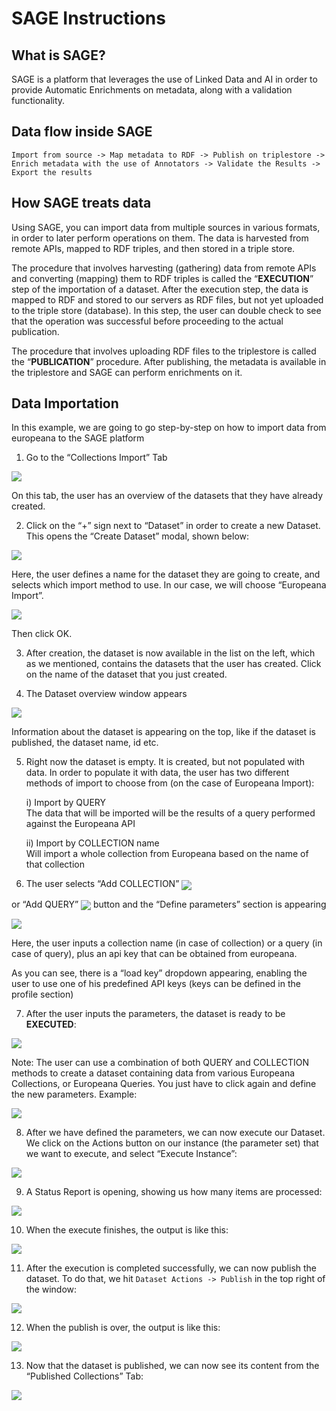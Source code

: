 # SAGE Instructions

## What is SAGE?

SAGE is a platform that leverages the use of Linked Data and AI in order to provide Automatic Enrichments on metadata, along with a validation functionality.

## Data flow inside SAGE

`Import from source -> Map metadata to RDF -> Publish on triplestore -> Enrich metadata with the use of Annotators -> Validate the Results -> Export the results`

## How SAGE treats data

Using SAGE, you can import data from multiple sources in various formats, in order to later perform operations on them. The data is harvested from remote APIs, mapped to RDF triples, and then stored in a triple store.

The procedure that involves harvesting (gathering) data from remote APIs and converting (mapping) them to RDF triples is called the “**EXECUTION**” step of the importation of a dataset. After the execution step, the data is mapped to RDF and stored to our servers as RDF files, but not yet uploaded to the triple store (database). In this step, the user can double check to see that the operation was successful before proceeding to the actual publication.

The procedure that involves uploading RDF files to the triplestore is called the “**PUBLICATION**” procedure. After publishing, the metadata is available in the triplestore and SAGE can perform enrichments on it.

## Data Importation 

In this example, we are going to go step-by-step on how to import data from europeana to the SAGE platform

1. Go to the “Collections Import” Tab
   
<img src="https://github.com/ails-lab/SAGE_Documentation/tree/main/docs/_media/image9.png" width="auto">

On this tab, the user has an overview of the datasets that they have already created. 

2. Click on the “+” sign next to “Dataset” in order to create a new Dataset. This opens the “Create Dataset” modal, shown below:

<img src="https://github.com/ails-lab/SAGE_Documentation/tree/main/docs/_media/image12.png" width="auto">

Here, the user defines a name for the dataset they are going to create, and selects which import method to use. In our case, we will choose “Europeana Import”.

<img src="https://github.com/ails-lab/SAGE_Documentation/tree/main/docs/_media/image8.png" width="auto">

Then click OK.

3. After creation, the dataset is now available in the list on the left, which as we mentioned, contains the datasets that the user has created. Click on the name of the dataset that you just created.

4. The Dataset overview window appears

<img src="https://github.com/ails-lab/SAGE_Documentation/tree/main/docs/_media/image6.png" width="auto">

Information about the dataset is appearing on the top, like if the dataset is published, the dataset name, id etc.

5. Right now the dataset is empty. It is created, but not populated with data. In order to populate it with data, the user has two different methods of import to choose from (on the case of Europeana Import):

    i) Import by QUERY </br>
    The data that will be imported will be the results of a query performed against the Europeana API

    ii) Import by COLLECTION name </br>
    Will import a whole collection from Europeana based on the name of that collection

6. <p>The user selects “Add COLLECTION” <img style="vertical-align: middle;" src="https://github.com/ails-lab/SAGE_Documentation/tree/main/docs/_media/image4.png" width="auto">
 or “Add QUERY” <img style="vertical-align: middle;" src="https://github.com/ails-lab/SAGE_Documentation/tree/main/docs/_media/image13.png" width="auto">
 button and the “Define parameters” section is appearing</p>

<img src="https://github.com/ails-lab/SAGE_Documentation/tree/main/docs/_media/image14.png" width="auto">

Here, the user inputs a collection name (in case of collection) or a query (in case of query), plus an api key that can be obtained from europeana.

As you can see, there is a “load key” dropdown appearing, enabling the user to use one of his predefined API keys (keys can be defined in the profile section)

7. After the user inputs the parameters, the dataset is ready to be **EXECUTED**:

<img src="https://github.com/ails-lab/SAGE_Documentation/tree/main/docs/_media/image7.png" width="auto">

Note: The user can use a combination of both QUERY and COLLECTION methods to create a dataset containing data from various Europeana Collections, or Europeana Queries. You just have to click again and define the new parameters. Example:

<img src="https://github.com/ails-lab/SAGE_Documentation/tree/main/docs/_media/image15.png" width="auto">

8. After we have defined the parameters, we can now execute our Dataset. We click on the Actions button on our instance (the parameter set) that we want to execute, and select “Execute Instance”:

<img src="https://github.com/ails-lab/SAGE_Documentation/tree/main/docs/_media/image3.png" width="auto">

9. A Status Report is opening, showing us how many items are processed:

<img src="https://github.com/ails-lab/SAGE_Documentation/tree/main/docs/_media/image10.png" width="auto">


10. When the execute finishes, the output is like this:

<img src="https://github.com/ails-lab/SAGE_Documentation/tree/main/docs/_media/image1.png" width="auto">

11. After the execution is completed successfully, we can now publish the dataset. To do that, we hit `Dataset Actions -> Publish` in the top right of the window:

<img src="https://github.com/ails-lab/SAGE_Documentation/tree/main/docs/_media/image2.png" width="auto">

12. When the publish is over, the output is like this:

<img src="https://github.com/ails-lab/SAGE_Documentation/tree/main/docs/_media/image5.png" width="auto">

13. Now that the dataset is published, we can now see its content from the “Published Collections” Tab:

<img src="https://github.com/ails-lab/SAGE_Documentation/tree/main/docs/_media/image11.png" width="auto">

